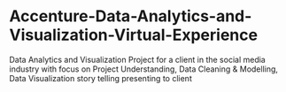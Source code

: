 # Accenture-Data-Analytics-and-Visualization-Virtual-Experience
Data Analytics and Visualization Project for a client in the social media industry with focus on Project Understanding, Data Cleaning &amp; Modelling, Data Visualization story telling presenting to client
